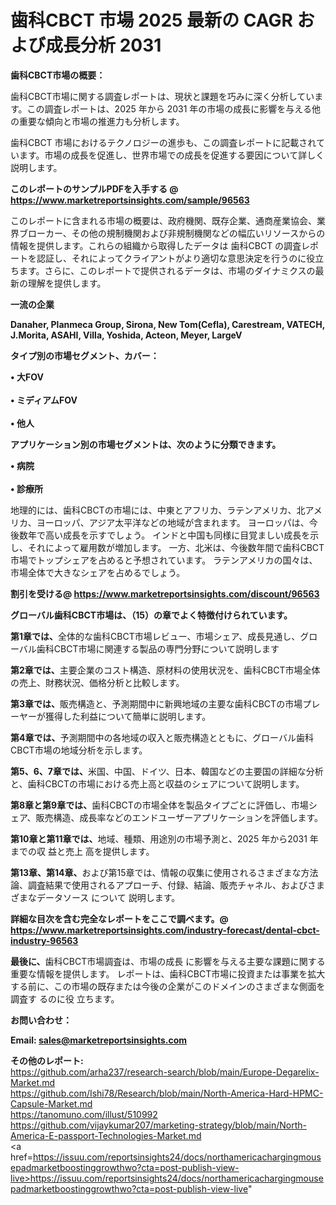 # 歯科CBCT 市場 2025 最新の CAGR および成長分析 2031

<strong><b>歯科CBCT市場の概要：</b></strong>

歯科CBCT市場に関する調査レポートは、現状と課題を巧みに深く分析しています。この調査レポートは、2025 年から 2031 年の市場の成長に影響を与える他の重要な傾向と市場の推進力も分析します。

歯科CBCT 市場におけるテクノロジーの進歩も、この調査レポートに記載されています。市場の成長を促進し、世界市場での成長を促進する要因について詳しく説明します。

<strong>このレポートのサンプルPDFを入手する @ <a href=https://www.marketreportsinsights.com/sample/96563>https://www.marketreportsinsights.com/sample/96563</a></strong>

このレポートに含まれる市場の概要は、政府機関、既存企業、通商産業協会、業界ブローカー、その他の規制機関および非規制機関などの幅広いリソースからの情報を提供します。これらの組織から取得したデータは 歯科CBCT の調査レポートを認証し、それによってクライアントがより適切な意思決定を行うのに役立ちます。さらに、このレポートで提供されるデータは、市場のダイナミクスの最新の理解を提供します。

<strong>一流の企業</strong>

<strong><b>Danaher, Planmeca Group, Sirona, New Tom(Cefla), Carestream, VATECH, J.Morita, ASAHI, Villa, Yoshida, Acteon, Meyer, LargeV</b></strong>

<strong><b>タイプ別の市場セグメント、カバー：</b></strong>

<strong>• 大FOV<br><br>• ミディアムFOV<br><br>• 他人</strong>

<strong><b>アプリケーション別の市場セグメントは、次のように分類できます。</b></strong>

<strong>• 病院<br><br>• 診療所</strong>

 地理的には、歯科CBCTの市場には、中東とアフリカ、ラテンアメリカ、北アメリカ、ヨーロッパ、アジア太平洋などの地域が含まれます。 ヨーロッパは、今後数年で高い成長を示すでしょう。 インドと中国も同様に目覚ましい成長を示し、それによって雇用数が増加します。 一方、北米は、今後数年間で歯科CBCT市場でトップシェアを占めると予想されています。 ラテンアメリカの国々は、市場全体で大きなシェアを占めるでしょう。

<strong>割引を受ける@ <a href=https://www.marketreportsinsights.com/discount/96563>https://www.marketreportsinsights.com/discount/96563</a></strong>

<strong><b>グローバル歯科CBCT市場は、（15）の章でよく特徴付けられています。</b></strong>

<strong><b>第</b></strong><strong><b>1章では、</b></strong>全体的な歯科CBCT市場レビュー、市場シェア、成長見通し、グローバル歯科CBCT市場に関連する製品の専門分野について説明します

<strong><b>第2章では、</b></strong>主要企業のコスト構造、原材料の使用状況を、歯科CBCT市場全体の売上、財務状況、価格分析と比較します。

<strong><b>第3章では、</b></strong>販売構造と、予測期間中に新興地域の主要な歯科CBCTの市場プレーヤーが獲得した利益について簡単に説明します。

<strong><b>第4章では、</b></strong>予測期間中の各地域の収入と販売構造とともに、グローバル歯科CBCT市場の地域分析を示します。

<strong><b>第5、6、7章では、</b></strong>米国、中国、ドイツ、日本、韓国などの主要国の詳細な分析と、歯科CBCTの市場における売上高と収益のシェアについて説明します。

<strong><b>第8章と第9章では、</b></strong>歯科CBCTの市場全体を製品タイプごとに評価し、市場シェア、販売構造、成長率などのエンドユーザーアプリケーションを評価します。

<strong><b>第10章と第11章では、</b></strong>地域、種類、用途別の市場予測と、2025 年から2031 年までの収 益と売上 高を提供します。

<strong><b>第13章、第14章、</b></strong>および第15章では、情報の収集に使用されるさまざまな方法論、調査結果で使用されるアプローチ、付録、結論、販売チャネル、およびさまざまなデータソース について 説明します。

<strong>詳細な目次を含む完全なレポートをここで調べます。@ <a href=https://www.marketreportsinsights.com/industry-forecast/dental-cbct-industry-96563>https://www.marketreportsinsights.com/industry-forecast/dental-cbct-industry-96563</a></strong>

<strong><b>最後に、</b></strong>歯科CBCT市場調査は、市場の成長 に影響を</a>与える主要な課題に関する重要な情報を提供します。 レポートは、歯科CBCT市場に投資または事業を拡大する前に、この市場の既存または今後の企業がこのドメインのさまざまな側面を調査す るのに役 立ちます。

<strong><b>お問い合わせ：</b></strong>

<strong>Email: </strong><a href=mailto:sales@marketreportsinsights.com><strong>sales@marketreportsinsights.com</strong></a>

<strong>その他のレポート:</strong>
<br>
<a href=https://github.com/arha237/research-search/blob/main/Europe-Degarelix-Market.md>https://github.com/arha237/research-search/blob/main/Europe-Degarelix-Market.md</a>
<br>
<a href=https://github.com/Ishi78/Research/blob/main/North-America-Hard-HPMC-Capsule-Market.md>https://github.com/Ishi78/Research/blob/main/North-America-Hard-HPMC-Capsule-Market.md</a>
<br>
<a href=https://tanomuno.com/illust/510992>https://tanomuno.com/illust/510992</a>
<br>
<a href=https://github.com/vijaykumar207/marketing-strategy/blob/main/North-America-E-passport-Technologies-Market.md>https://github.com/vijaykumar207/marketing-strategy/blob/main/North-America-E-passport-Technologies-Market.md</a>
<br>
<a href=https://issuu.com/reportsinsights24/docs/northamericachargingmousepadmarketboostinggrowthwo?cta=post-publish-view-live>https://issuu.com/reportsinsights24/docs/northamericachargingmousepadmarketboostinggrowthwo?cta=post-publish-view-live</a>"
